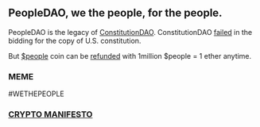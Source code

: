 ## PeopleDAO, we the people, for the people.

PeopleDAO is the legacy of [ConstitutionDAO](https://www.constitutiondao.com/). ConstitutionDAO [failed](https://twitter.com/ConstitutionDAO/status/1461498841820192771) in the bidding for the copy of U.S. constitution.

But [$people](https://etherscan.io/token/0x7a58c0be72be218b41c608b7fe7c5bb630736c71) coin can be [refunded](https://juicebox.money/#/p/constitutiondao) with 1million $people = 1 ether anytime.

### MEME 

#WETHEPEOPLE

### [CRYPTO MANIFESTO](https://groups.csail.mit.edu/mac/classes/6.805/articles/crypto/cypherpunks/may-crypto-manifesto.html)
